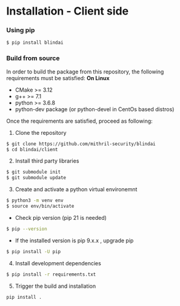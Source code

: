 # Installation - Client side

### Using pip
```bash
$ pip install blindai
```

### Build from source
In order to build the package from this repository, the following requirements must be satisfied:
**On Linux**
- CMake >= 3.12
- g++ >= 7.1
- python >= 3.6.8
- python-dev package (or python-devel in CentOs based distros)

Once the requirements are satisfied, proceed as following:

1. Clone the repository
```bash
$ git clone https://github.com/mithril-security/blindai
$ cd blindai/client
```
2. Install third party libraries
```bash
$ git submodule init
$ git submodule update
```
3. Create and activate a python virtual environemnt
```bash
$ python3 -m venv env
$ source env/bin/activate
```
- Check pip version (pip 21 is needed)
```bash
$ pip --version
```
- If the installed version is pip 9.x.x , upgrade pip
```bash
$ pip install -U pip
```
4. Install development dependencies
```bash
$ pip install -r requirements.txt
```

5. Trigger the build and installation
```bash
pip install .
```
